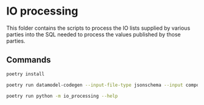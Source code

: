 # IO processing

This folder contains the scripts to process the IO lists supplied by various parties into the SQL
needed to process the values published by those parties.


## Commands
```bash
poetry install
```

```bash
poetry run datamodel-codegen --input-file-type jsonschema --input components.schema.json --output io_processing/generated_components.py --class-name Description
```

```bash
poetry run python -m io_processing --help
```

